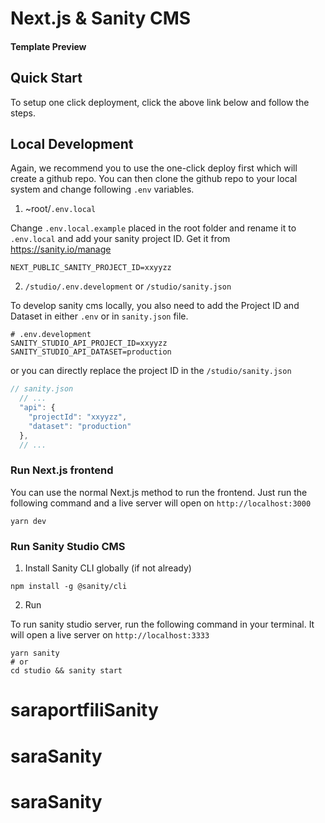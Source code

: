 # Next.js & Sanity CMS

#### Template Preview

## Quick Start

To setup one click deployment, click the above link below and follow the steps.

## Local Development

Again, we recommend you to use the one-click deploy first which will create a github repo. You can then clone the github repo to your local system and change following `.env` variables.

1. ~root/`.env.local`

Change `.env.local.example` placed in the root folder and rename it to `.env.local` and add your sanity project ID. Get it from https://sanity.io/manage

```
NEXT_PUBLIC_SANITY_PROJECT_ID=xxyyzz
```

2. `/studio/.env.development` or `/studio/sanity.json`

To develop sanity cms locally, you also need to add the Project ID and Dataset in either `.env` or in `sanity.json` file.

```
# .env.development
SANITY_STUDIO_API_PROJECT_ID=xxyyzz
SANITY_STUDIO_API_DATASET=production

```

or you can directly replace the project ID in the `/studio/sanity.json`

```js
// sanity.json
  // ...
  "api": {
    "projectId": "xxyyzz",
    "dataset": "production"
  },
  // ...
```

### Run Next.js frontend

You can use the normal Next.js method to run the frontend. Just run the following command and a live server will open on `http://localhost:3000`

```
yarn dev
```

### Run Sanity Studio CMS

1. Install Sanity CLI globally (if not already)

```
npm install -g @sanity/cli
```

2. Run

To run sanity studio server, run the following command in your terminal. It will open a live server on `http://localhost:3333`

```
yarn sanity
# or
cd studio && sanity start
```
# saraportfiliSanity
# saraSanity
# saraSanity

